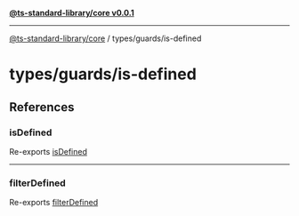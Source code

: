 [**@ts-standard-library/core v0.0.1**](../../../README.md)

***

[@ts-standard-library/core](../../../modules.md) / types/guards/is-defined

# types/guards/is-defined

## References

### isDefined

Re-exports [isDefined](functions/isDefined.md)

***

### filterDefined

Re-exports [filterDefined](functions/filterDefined.md)
